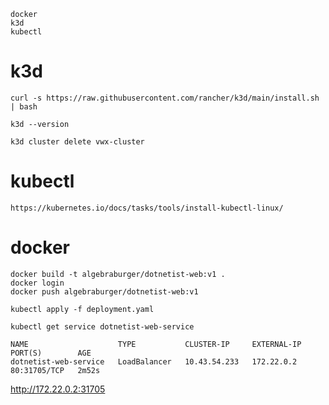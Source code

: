 ```
docker
k3d
kubectl
```


# k3d
```
curl -s https://raw.githubusercontent.com/rancher/k3d/main/install.sh | bash

k3d --version

k3d cluster delete vwx-cluster

```

# kubectl
```
https://kubernetes.io/docs/tasks/tools/install-kubectl-linux/
```

# docker
```
docker build -t algebraburger/dotnetist-web:v1 .
docker login
docker push algebraburger/dotnetist-web:v1
```

```
kubectl apply -f deployment.yaml

kubectl get service dotnetist-web-service
```

```
NAME                    TYPE           CLUSTER-IP     EXTERNAL-IP   PORT(S)        AGE
dotnetist-web-service   LoadBalancer   10.43.54.233   172.22.0.2    80:31705/TCP   2m52s

```

http://172.22.0.2:31705